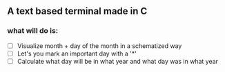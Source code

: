 ## A text based terminal made in C

### what will do is:
- [ ] Visualize month + day of the month in a schematized way
- [ ] Let's you mark an important day with a '*'
- [ ] Calculate what day will be in what year and what day was in what year
